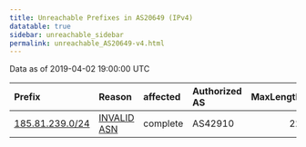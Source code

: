 ```yaml
---
title: Unreachable Prefixes in AS20649 (IPv4)
datatable: true
sidebar: unreachable_sidebar
permalink: unreachable_AS20649-v4.html
---
```


Data as of 2019-04-02 19:00:00 UTC


<div class="datatable-begin"></div>

| Prefix                                                   | Reason                                                                                                 | affected   | Authorized AS   |   MaxLength | Anchor                                         |   unreachable /24s |
|:---------------------------------------------------------|:-------------------------------------------------------------------------------------------------------|:-----------|:----------------|------------:|:-----------------------------------------------|-------------------:|
| [185.81.239.0/24](https://stat.ripe.net/185.81.239.0/24) | [INVALID ASN](https://rpki-validator.ripe.net/announcement-preview?asn=AS20649&prefix=185.81.239.0/24) | complete   | AS42910         |          22 | [RIPE](unreachable_RIPE_NCC_RPKI_Root-v4.html) |                  1 |

<div class="datatable-end"></div>
